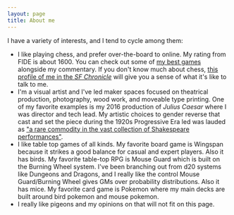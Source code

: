 ```yaml
---
layout: page
title: About me
---
```

I have a variety of interests, and I tend to cycle among them:
- I like playing chess, and prefer over-the-board to online. My rating from FIDE is about 1600. You can check out some of [my best games](https://lichess.org/study/MrxGWiNC) alongside my commentary. If you don't know much about chess, [this profile of me in the *SF Chronicle*](https://www.sfchronicle.com/sf/article/downtown-san-francisco-chess-17384813.php)  will give you a sense of what it's like to talk to me.
- I'm a visual artist and I've led maker spaces focused on theatrical production, photography, wood work, and moveable type printing. One of my favorite examples is my 2016 production of *Julius Caesar* where I was director and tech lead. My artistic choices to gender reverse that cast and set the piece during the 1920s Progressive Era led was lauded as ["a rare commodity in the vast collection of Shakespeare performances"](https://cornellsun.com/2016/03/16/risley-theatres-julius-caesar-a-unique-and-compelling-adaptation/).
- I like table top games of all kinds. My favorite board game is Wingspan because it strikes a good balance for casual and expert players. Also it has birds. My favorite table-top RPG is Mouse Guard which is built on the Burning Wheel system. I've been branching out from d20 systems like Dungeons and Dragons, and I really like the control Mouse Guard/Burning Wheel gives GMs over probability distributions. Also it has mice. My favorite card game is Pokemon where my main decks are built around bird pokemon and mouse pokemon.
- I really like pigeons and my opinions on that will not fit on this page.
